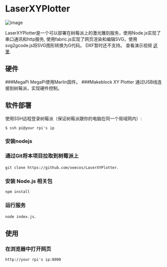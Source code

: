 # LaserXYPlotter

![image](https://github.com/xeecos/LaserXYPlotter/raw/master/images/6.jpg)

LaserXYPlotter是一个可以部署在树莓派上的激光雕刻服务，使用Node.js实现了串口通讯和http服务, 使用fabric.js实现了网页渲染和编辑SVG，使用svg2gcode.js将SVG图形转换为G代码。 DXF暂时还不支持。 查看演示视频 [这里](http://youtu.be/xxx).

## 硬件
###MegaPi
MegaPi使用Marlin固件。
###Makeblock XY Plotter
通过USB线连接到树莓派，实现硬件控制。

## 软件部署

使用SSH远程登录树莓派（保证树莓派跟你的电脑在同一个局域网内）:

    $ ssh pi@your rpi's ip
    
### 安装nodejs

### 通过Git将本项目拉取到树莓派上

 `git clone https://github.com/xeecos/LaserXYPlotter`.

### 安装 Node.js 相关包

 `npm install`

### 运行服务

 `node index.js`.

## 使用

### 在浏览器中打开网页

 `http://your rpi's ip:8000`
